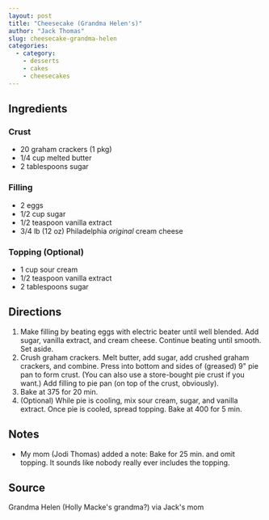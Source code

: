 ```yaml
---
layout: post
title: "Cheesecake (Grandma Helen's)"
author: "Jack Thomas"
slug: cheesecake-grandma-helen
categories:
  - category:
    - desserts
    - cakes
    - cheesecakes
---
```


## Ingredients

### Crust

- 20 graham crackers (1 pkg)
- 1/4 cup melted butter
- 2 tablespoons sugar

### Filling

- 2 eggs
- 1/2 cup sugar
- 1/2 teaspoon vanilla extract
- 3/4 lb (12 oz) Philadelphia *original* cream cheese

### Topping (Optional)

- 1 cup sour cream
- 1/2 teaspoon vanilla extract
- 2 tablespoons sugar

## Directions

1. Make filling by beating eggs with electric beater until well blended. Add sugar, vanilla extract, and cream cheese. Continue beating until smooth. Set aside.
2. Crush graham crackers. Melt butter, add sugar, add crushed graham crackers, and combine. Press into bottom and sides of (greased) 9" pie pan to form crust. (You can also use a store-bought pie crust if you want.) Add filling to pie pan (on top of the crust, obviously).
3. Bake at 375 for 20 min.
4. (Optional) While pie is cooling, mix sour cream, sugar, and vanilla extract. Once pie is cooled, spread topping. Bake at 400 for 5 min.

## Notes

- My mom (Jodi Thomas) added a note: Bake for 25 min. and omit topping. It sounds like nobody really ever includes the topping.

## Source

Grandma Helen (Holly Macke's grandma?) via Jack's mom
